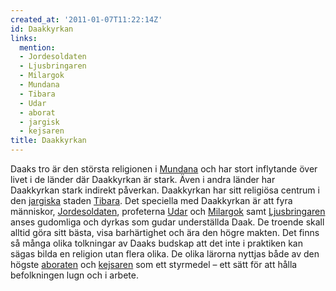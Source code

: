 ```yaml
---
created_at: '2011-01-07T11:22:14Z'
id: Daakkyrkan
links:
  mention:
  - Jordesoldaten
  - Ljusbringaren
  - Milargok
  - Mundana
  - Tibara
  - Udar
  - aborat
  - jargisk
  - kejsaren
title: Daakkyrkan
---
```


Daaks tro är den största religionen i [Mundana] och har stort inflytande över livet i de länder där
Daakkyrkan är stark. Även i andra länder har Daakkyrkan stark indirekt påverkan. Daakkyrkan har sitt
religiösa centrum i den [jargiska] staden [Tibara]. Det speciella med Daakkyrkan är att fyra
människor, [Jordesoldaten], profeterna [Udar] och [Milargok] samt [Ljusbringaren] anses gudomliga
och dyrkas som gudar underställda Daak. De troende skall alltid göra sitt bästa, visa barhärtighet
och ära den högre makten. Det finns så många olika tolkningar av Daaks budskap att det inte i
praktiken kan sägas bilda en religion utan flera olika. De olika lärorna nyttjas både av den högste
[aboraten] och [kejsaren] som ett styrmedel – ett sätt för att hålla befolkningen lugn och i arbete.

  [Mundana]: Mundana
  [jargiska]: jargisk
  [Tibara]: Tibara
  [Jordesoldaten]: Jordesoldaten
  [Udar]: Udar
  [Milargok]: Milargok
  [Ljusbringaren]: Ljusbringaren
  [aboraten]: aborat
  [kejsaren]: kejsaren